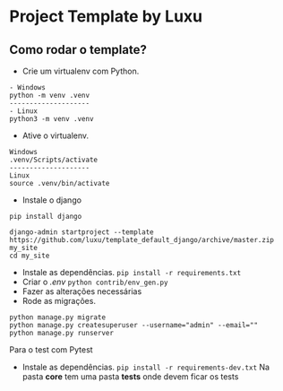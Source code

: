 # Project Template by Luxu

## Como rodar o template?
* Crie um virtualenv com Python.
```
- Windows
python -m venv .venv
--------------------
- Linux
python3 -m venv .venv
```
* Ative o virtualenv.
```
Windows
.venv/Scripts/activate
--------------------
Linux
source .venv/bin/activate
```
* Instale o django
```
pip install django

django-admin startproject --template https://github.com/luxu/template_default_django/archive/master.zip my_site
cd my_site
```
* Instale as dependências.
``
pip install -r requirements.txt
``
* Criar o *.env*
``python contrib/env_gen.py``
* Fazer as alterações necessárias
* Rode as migrações.
```
python manage.py migrate
python manage.py createsuperuser --username="admin" --email=""
python manage.py runserver
```

Para o test com Pytest
* Instale as dependências.
``
pip install -r requirements-dev.txt
``
Na pasta **core** tem uma pasta **tests** onde devem ficar os tests
